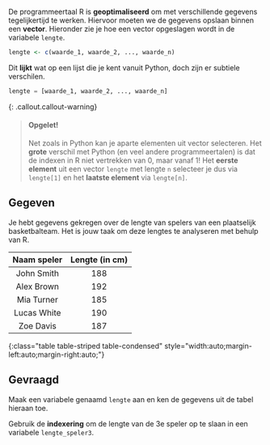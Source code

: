 De programmeertaal R is **geoptimaliseerd** om met verschillende gegevens tegelijkertijd te werken. Hiervoor moeten we de gegevens opslaan binnen een **vector**. Hieronder zie je hoe een vector opgeslagen wordt in de variabele `lengte`.

```R
lengte <- c(waarde_1, waarde_2, ..., waarde_n)
```

Dit **lijkt** wat op een lijst die je kent vanuit Python, doch zijn er subtiele verschilen.

```python
lengte = [waarde_1, waarde_2, ..., waarde_n]
```

{: .callout.callout-warning}
>#### Opgelet!
>
> Net zoals in Python kan je aparte elementen uit vector selecteren. Het **grote** verschil met Python (en veel andere programmeertalen) is dat de indexen in R niet vertrekken van 0, maar vanaf 1!
> Het **eerste element** uit een vector `lengte` met lengte `n` selecteer je dus via `lengte[1]` en het **laatste element** via `lengte[n]`.

## Gegeven

Je hebt gegevens gekregen over de lengte van spelers van een plaatselijk basketbalteam. Het is jouw taak om deze lengtes te analyseren met behulp van R.

| Naam speler | Lengte (in cm) |
|:--------:|:-------------:|
| John Smith | 188 |
| Alex Brown | 192 |
| Mia Turner | 185 |
| Lucas White | 190 |
| Zoe Davis | 187 |
{:class="table table-striped table-condensed" style="width:auto;margin-left:auto;margin-right:auto;"}

## Gevraagd
Maak een variabele genaamd `lengte` aan en ken de gegevens uit de tabel hieraan toe.

Gebruik de **indexering** om de lengte van de 3e speler op te slaan in een variabele `lengte_speler3`.
